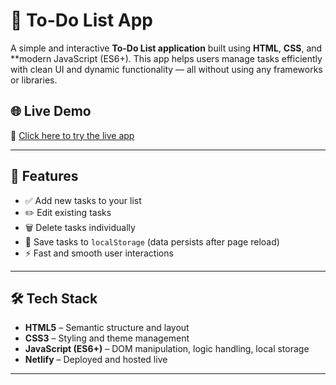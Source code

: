 # 📝 To-Do List App

A simple and interactive **To-Do List application** built using **HTML**, **CSS**, and **modern JavaScript (ES6+). 
This app helps users manage tasks efficiently with clean UI and dynamic functionality — all without using any frameworks or libraries.

## 🌐 Live Demo

🔗 [Click here to try the live app](https://todo-list-app-rv.netlify.app/)

---

## 🚀 Features

- ✅ Add new tasks to your list
- ✏️ Edit existing tasks
- 🗑️ Delete tasks individually
- 💾 Save tasks to `localStorage` (data persists after page reload)
- ⚡ Fast and smooth user interactions

---

## 🛠️ Tech Stack

- **HTML5** – Semantic structure and layout
- **CSS3** – Styling and theme management
- **JavaScript (ES6+)** – DOM manipulation, logic handling, local storage
- **Netlify** – Deployed and hosted live

---


